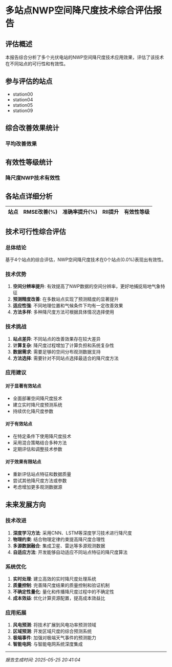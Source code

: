 
# 多站点NWP空间降尺度技术综合评估报告

## 评估概述
本报告综合分析了多个光伏电站的NWP空间降尺度技术应用效果，评估了该技术在不同站点的可行性和有效性。

## 参与评估的站点
- station00
- station04
- station05
- station09

## 综合改善效果统计

### 平均改善效果

## 有效性等级统计

### 降尺度NWP技术有效性

## 各站点详细分析

| 站点 | RMSE改善(%) | 准确率提升(%) | RII提升 | 有效性等级 |
|------|-------------|---------------|---------|------------|

## 技术可行性综合评估

### 总体结论

基于4个站点的综合评估，NWP空间降尺度技术在0个站点(0.0%)表现出有效性。

### 技术优势
1. **空间分辨率提升**: 有效提高了NWP数据的空间分辨率，更好地捕捉局地气象特征
2. **预测精度改善**: 在多数站点实现了预测精度的显著提升
3. **适应性强**: 不同地理位置和气候条件下均有一定改善效果
4. **方法多样**: 多种降尺度方法可根据具体情况选择使用

### 技术挑战
1. **站点差异**: 不同站点的改善效果存在较大差异
2. **计算复杂**: 降尺度过程增加了计算负担和系统复杂性
3. **数据需求**: 需要足够的空间分布观测数据支持
4. **方法选择**: 需要针对不同站点选择最适合的降尺度方法

### 应用建议

#### 对于显著有效站点
- 全面部署空间降尺度技术
- 建立实时降尺度预测系统
- 持续优化降尺度参数

#### 对于有效站点
- 在特定条件下使用降尺度技术
- 采用混合策略结合多种方法
- 定期评估和调整技术参数

#### 对于效果有限站点
- 重新评估站点特征和数据质量
- 尝试其他降尺度方法或参数
- 考虑增加更多观测数据源

## 未来发展方向

### 技术改进
1. **深度学习方法**: 采用CNN、LSTM等深度学习技术进行降尺度
2. **物理约束**: 结合物理定律约束提高降尺度合理性
3. **多源数据融合**: 集成卫星、雷达等多源观测数据
4. **自适应方法**: 开发能够自动适应不同站点特征的降尺度算法

### 系统优化
1. **实时处理**: 建立高效的实时降尺度处理系统
2. **质量控制**: 完善降尺度结果的质量控制和验证机制
3. **不确定性量化**: 量化和传播降尺度过程中的不确定性
4. **成本效益**: 优化计算资源配置，提高成本效益比

### 应用拓展
1. **风电预测**: 将技术扩展到风电功率预测领域
2. **区域预测**: 开发区域尺度的综合预测系统
3. **极端事件**: 加强对极端天气事件的预测能力
4. **智能电网**: 与智能电网系统深度集成

---
*报告生成时间: 2025-05-25 20:41:04*
